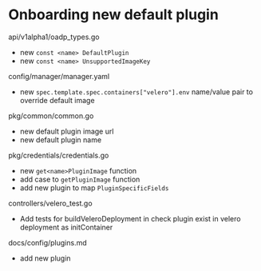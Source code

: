 # Onboarding new default plugin

api/v1alpha1/oadp_types.go
-  new `const <name> DefaultPlugin`
-  new `const <name> UnsupportedImageKey`

config/manager/manager.yaml
- new `spec.template.spec.containers["velero"].env` name/value pair to override default image

pkg/common/common.go
- new default plugin image url
- new default plugin name

pkg/credentials/credentials.go
- new `get<name>PluginImage` function
- add case to `getPluginImage` function
- add new plugin to map `PluginSpecificFields`

controllers/velero_test.go
- Add tests for buildVeleroDeployment in check plugin exist in velero deployment as initContainer

docs/config/plugins.md
- add new plugin